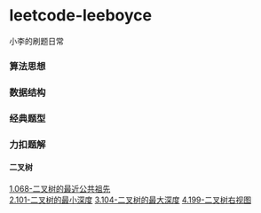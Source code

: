 # leetcode-leeboyce
小李的刷题日常

### 算法思想

### 数据结构

### 经典题型

### 力扣题解
#### 二叉树
[1.068-二叉树的最近公共祖先](https://www.cnblogs.com/boycelee/p/12657380.html)  
[2.101-二叉树的最小深度](https://www.cnblogs.com/boycelee/p/13636132.html)
[3.104-二叉树的最大深度](https://www.cnblogs.com/boycelee/p/13636249.html)
[4.199-二叉树右视图](https://www.cnblogs.com/boycelee/p/13640583.html)


